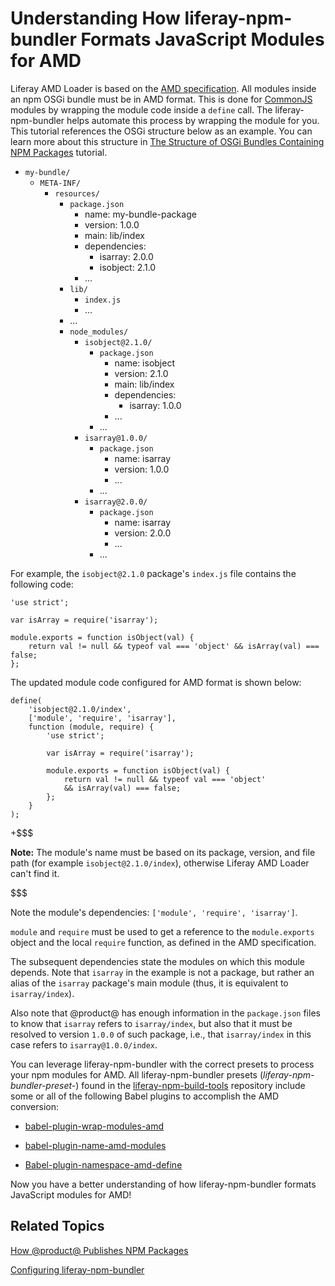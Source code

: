 # Understanding How liferay-npm-bundler Formats JavaScript Modules for AMD [](id=understanding-how-liferay-npm-bundler-formats-javascript-modules-for-amd)

Liferay AMD Loader is based on the 
[AMD specification](https://github.com/amdjs/amdjs-api/wiki/AMD). 
All modules inside an npm OSGi bundle must be in AMD format. This is done for 
[CommonJS](http://www.commonjs.org/) modules by wrapping the module code inside 
a `define` call. The liferay-npm-bundler helps automate this process by wrapping 
the module for you. This tutorial references the OSGi structure below as an 
example. You can learn more about this structure in 
[The Structure of OSGi Bundles Containing NPM Packages](/develop/tutorials/-/knowledge_base/7-1/the-structure-of-osgi-bundles-containing-npm-packages) 
tutorial.

- `my-bundle/`
    - `META-INF/`
        - `resources/`
            - `package.json`
                - name: my-bundle-package
                - version: 1.0.0
                - main: lib/index
                - dependencies:
                    - isarray: 2.0.0
                    - isobject: 2.1.0
                - ...
            - `lib/`
                - `index.js`
                - ...
            - ...
            - `node_modules/`
                - `isobject@2.1.0/`
                    - `package.json`
                        - name: isobject
                        - version: 2.1.0
                        - main: lib/index
                        - dependencies:
                            - isarray: 1.0.0
                        - ...
                    - ...
                - `isarray@1.0.0/`
                    - `package.json`
                        - name: isarray
                        - version: 1.0.0
                        - ...
                    - ...
                - `isarray@2.0.0/`
                    - `package.json`
                        - name: isarray
                        - version: 2.0.0
                        - ...
                    - ...

For example, the `isobject@2.1.0` package's `index.js` file contains the 
following code:

    'use strict';

    var isArray = require('isarray');

    module.exports = function isObject(val) {
        return val != null && typeof val === 'object' && isArray(val) === false;
    };

The updated module code configured for AMD format is shown below:

    define(
        'isobject@2.1.0/index', 
        ['module', 'require', 'isarray'], 
        function (module, require) {
            'use strict';

            var isArray = require('isarray');

            module.exports = function isObject(val) {
                return val != null && typeof val === 'object' 
                && isArray(val) === false;
            };
        }
    );

+$$$

**Note:** The module's name must be based on its package, version, and file path 
(for example `isobject@2.1.0/index`), otherwise Liferay AMD Loader can't find 
it.

$$$

Note the module's dependencies: `['module', 'require', 'isarray']`.

`module` and `require` must be used to get a reference to the `module.exports`
object and the local `require` function, as defined in the AMD specification.

The subsequent dependencies state the modules on which this module depends. Note 
that `isarray` in the example is not a package, but rather an alias of the 
`isarray` package's main module (thus, it is equivalent to `isarray/index`).

Also note that @product@ has enough information in the `package.json` files 
to know that `isarray` refers to `isarray/index`, but also that it must be 
resolved to version `1.0.0` of such package, i.e., that `isarray/index` in this 
case refers to `isarray@1.0.0/index`.

You can leverage liferay-npm-bundler with the correct presets to process your 
npm modules for AMD. All liferay-npm-bundler presets 
(*liferay-npm-bundler-preset-*) found in the [liferay-npm-build-tools](https://github.com/liferay/liferay-npm-build-tools/tree/master/packages) 
repository include some or all of the following Babel plugins to accomplish the 
AMD conversion:

-  [babel-plugin-wrap-modules-amd](https://github.com/liferay/liferay-npm-build-tools/blob/master/packages/babel-plugin-wrap-modules-amd)

-  [babel-plugin-name-amd-modules](https://github.com/liferay/liferay-npm-build-tools/blob/master/packages/babel-plugin-name-amd-modules)

-  [Babel-plugin-namespace-amd-define](https://github.com/liferay/liferay-npm-build-tools/blob/master/packages/babel-plugin-namespace-amd-define)

Now you have a better understanding of how liferay-npm-bundler formats 
JavaScript modules for AMD!

## Related Topics [](id=related-topics)

[How @product@ Publishes NPM Packages](/develop/tutorials/-/knowledge_base/7-1/how-liferay-portal-publishes-npm-packages)

[Configuring liferay-npm-bundler](/develop/tutorials/-/knowledge_base/7-1/configuring-liferay-npm-bundler)
